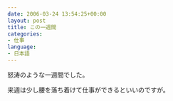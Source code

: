 ```yaml
---
date: 2006-03-24 13:54:25+00:00
layout: post
title: この一週間
categories:
- 仕事
language:
- 日本語
---
```


怒涛のような一週間でした。

来週は少し腰を落ち着けて仕事ができるといいのですが。
